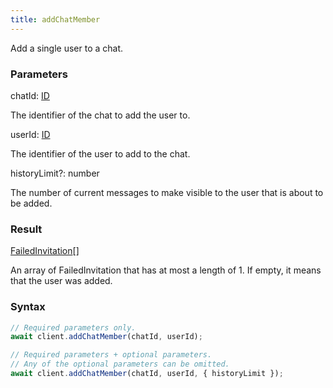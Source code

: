 ```yaml
---
title: addChatMember
---
```


Add a single user to a chat.<span class="select-none">  </span>

### Parameters 

<div class="flex flex-col gap-3"><div><div class="font-mono" id="p_chatId" data-anchor><span class="font-bold">chatId</span><span class="opacity-50">:</span> <a href="/types/id"  >ID</a></div><div class="pl-3"><div class="no-margin">

The identifier of the chat to add the user to.

</div></div></div><div><div class="font-mono" id="p_userId" data-anchor><span class="font-bold">userId</span><span class="opacity-50">:</span> <a href="/types/id"  >ID</a></div><div class="pl-3"><div class="no-margin">

The identifier of the user to add to the chat.

</div></div></div><div class="flex flex-col gap-3"><div><div class="flex gap-2"><div class="font-mono p" id="p_historyLimit" data-anchor><span class="font-bold">historyLimit</span><span class="opacity-50"><span title="Optional" class="cursor-help">?</span>:</span> <span>number</span></div></div><div class="pl-3"><div class="no-margin">

The number of current messages to make visible to the user that is about to be added.

</div></div></div></div></div>

### Result 

<div class="font-mono"><a href="/types/failedinvitation"  >FailedInvitation</a><span class="opacity-50">[]</span></div><div class="pl-3"><div class="no-margin">

An array of FailedInvitation that has at most a length of 1. If empty, it means that the user was added.

</div></div>

### Syntax

```ts
// Required parameters only.
await client.addChatMember(chatId, userId);

// Required parameters + optional parameters.
// Any of the optional parameters can be omitted.
await client.addChatMember(chatId, userId, { historyLimit });
```



